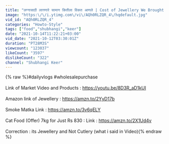 ```yaml
---
title: "लग्नासाठी लागणारे सामान कितीला विकत आणले | Cost of Jewellery We Brought | Shubhangi Keer"
image: "https:\/\/i.ytimg.com\/vi\/AQh0RLZQR_4\/hqdefault.jpg"
vid_id: "AQh0RLZQR_4"
categories: "Howto-Style"
tags: ["food","shubhangi","keer"]
date: "2021-10-14T11:22:21+03:00"
vid_date: "2021-10-12T03:30:01Z"
duration: "PT28M3S"
viewcount: "123037"
likeCount: "3597"
dislikeCount: "322"
channel: "Shubhangi Keer"
---
```

{% raw %}#dailyvlogs #wholesalepurchase<br /><br />Link of Market Video and Products : <a rel="nofollow" target="blank" href="https://youtu.be/8D3R_aD1kUI">https://youtu.be/8D3R_aD1kUI</a><br /><br />Amazon link of Jewellery : <a rel="nofollow" target="blank" href="https://amzn.to/2YyD17b">https://amzn.to/2YyD17b</a><br /><br />Smoke Matka Link : <a rel="nofollow" target="blank" href="https://amzn.to/3v6qELY">https://amzn.to/3v6qELY</a><br /><br />Cat Food (Offer) 7kg for Just Rs 830 : Link : <a rel="nofollow" target="blank" href="https://amzn.to/2X1Ud4v">https://amzn.to/2X1Ud4v</a><br /><br />Correction : its Jewellery and Not Cutlery (what i said in Video){% endraw %}
